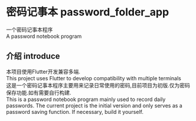 # 密码记事本 password_folder_app

一个密码记事本程序  
A password notebook program  

## 介绍 introduce
本项目使用Flutter开发兼容多端.  
This project uses Flutter to develop compatibility with multiple terminals  
这是一个密码记事本程序主要用来记录日常使用的密码,目前项目为初版.仅为密码保存功能.如有需要自行构建.  
This is a password notebook program mainly used to record daily passwords. The current project is the initial version and only serves as a password saving function. If necessary, build it yourself.  

